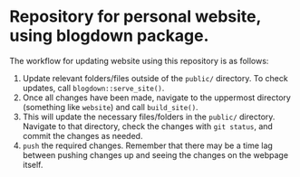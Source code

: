 # Repository for personal website, using blogdown package.

The workflow for updating website using this repository is as follows:
1. Update relevant folders/files outside of the <code>public/</code> directory. To check updates, call <code>blogdown::serve_site()</code>.
2. Once all changes have been made, navigate to the uppermost directory (something like <code>website</code>) and call <code>build_site()</code>.
3. This will update the necessary files/folders in the <code>public/</code> directory. Navigate to that directory, check the changes with <code>git status</code>, and commit the changes as needed.
4. <code>push</code> the required changes. Remember that there may be a time lag between pushing changes up and seeing the changes on the webpage itself.
